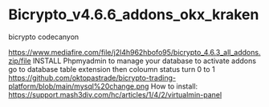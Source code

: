 # Bicrypto_v4.6.6_addons_okx_kraken
bicrypto codecanyon

https://www.mediafire.com/file/j2l4h962hbofo95/bicrypto_4.6.3_all_addons.zip/file
INSTALL Phpmyadmin to manage your database
to activate addons go to database table extension then coloumn status turn 0 to 1 
https://github.com/oktopastrade/bicrypto-trading-platform/blob/main/mysql%20change.png
How to install:
https://support.mash3div.com/hc/articles/1/4/2/virtualmin-panel
